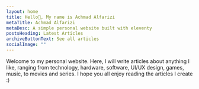 ```yaml
---
layout: home
title: Hello👋, My name is Achmad Alfarizi
metaTitle: Achmad Alfarizi
metaDesc: A simple personal website built with eleventy
postsHeading: Latest Articles
archiveButtonText: See all articles
socialImage: ""
---
```

<!--StartFragment-->

Welcome to my personal website. Here, I will write articles about anything I like, ranging from technology, hardware, software, UI/UX design, games, music, to movies and series. I hope you all enjoy reading the articles I create :)

<!--EndFragment-->